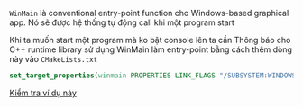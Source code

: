 
`WinMain` là conventional entry-point function cho Windows-based graphical app. Nó sẽ được hệ thống tự động call khi một program start

Khi ta muốn start một program mà ko bật console lên ta cần
Thông báo cho C++ runtime library sử dụng WinMain làm entry-point bằng cách thêm dòng này vào `CMakeLists.txt`
```cmake
set_target_properties(winmain PROPERTIES LINK_FLAGS "/SUBSYSTEM:WINDOWS")
```

[Kiểm tra ví dụ này](https://github.com/meemknight/windowsAPIforGamedevelopers/blob/master/day1/winmain.cpp)